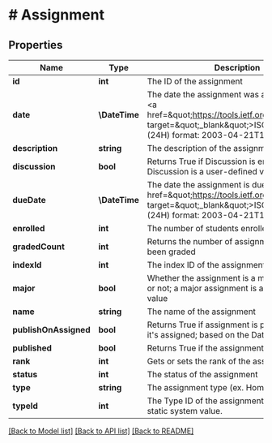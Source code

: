 # # Assignment

## Properties

Name | Type | Description | Notes
------------ | ------------- | ------------- | -------------
**id** | **int** | The ID of the assignment | [optional]
**date** | **\DateTime** | The date the assignment was assigned; Uses &lt;a href&#x3D;\&quot;https://tools.ietf.org/html/rfc3339\&quot; target&#x3D;\&quot;_blank\&quot;&gt;ISO-8601&lt;/a&gt; (24H) format: 2003-04-21T10:29:43 | [optional]
**description** | **string** | The description of the assignment | [optional]
**discussion** | **bool** | Returns True if Discussion is enabled; Discussion is a user-defined value. | [optional]
**dueDate** | **\DateTime** | The date the assignment is due; Uses &lt;a href&#x3D;\&quot;https://tools.ietf.org/html/rfc3339\&quot; target&#x3D;\&quot;_blank\&quot;&gt;ISO-8601&lt;/a&gt; (24H) format: 2003-04-21T10:29:43 | [optional]
**enrolled** | **int** | The number of students enrolled in a class. | [optional]
**gradedCount** | **int** | Returns the number of assignments that have been graded | [optional]
**indexId** | **int** | The index ID of the assignment | [optional]
**major** | **bool** | Whether the assignment is a major assignment or not; a major assignment is a user-defined value | [optional]
**name** | **string** | The name of the assignment | [optional]
**publishOnAssigned** | **bool** | Returns True if assignment is published when it&#39;s assigned; based on the Date property | [optional]
**published** | **bool** | Returns True if the assignment is published | [optional]
**rank** | **int** | Gets or sets the rank of the assignment | [optional]
**status** | **int** | The status of the assignment | [optional]
**type** | **string** | The assignment type (ex. Homework, Essay) | [optional]
**typeId** | **int** | The Type ID of the assignment; the Type ID is a static system value. | [optional]

[[Back to Model list]](../../README.md#models) [[Back to API list]](../../README.md#endpoints) [[Back to README]](../../README.md)
